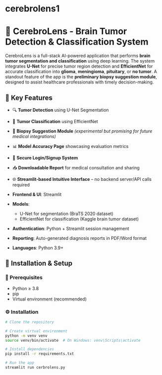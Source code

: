 # cerebrolens1
# 🧠 CerebroLens - Brain Tumor Detection & Classification System

CerebroLens is a full-stack AI-powered application that performs **brain tumor segmentation and classification** using deep learning. The system integrates **U-Net** for precise tumor region detection and **EfficientNet** for accurate classification into **glioma**, **meningioma**, **pituitary**, or **no tumor**. A standout feature of the app is the **preliminary biopsy suggestion module**, designed to assist healthcare professionals with timely decision-making.

## 🚀 Key Features

- 🔍 **Tumor Detection** using U-Net Segmentation
- 🧪 **Tumor Classification** using EfficientNet
- 📝 **Biopsy Suggestion Module** *(experimental but promising for future medical integrations)*
- 📊 **Model Accuracy Page** showcasing evaluation metrics
- 👤 **Secure Login/Signup System**
- 📥 **Downloadable Report** for medical consultation and sharing
- 🌐 **Streamlit-based Intuitive Interface** – no backend server/API calls required

  
- **Frontend & UI**: Streamlit
- **Models**:
  - U-Net for segmentation (BraTS 2020 dataset)
  - EfficientNet for classification (Kaggle brain tumor dataset)
- **Authentication**: Python + Streamlit session management
- **Reporting**: Auto-generated diagnosis reports in PDF/Word format
- **Languages**: Python 3.9+

## 🧪 Installation & Setup

### 🔧 Prerequisites

- Python ≥ 3.8
- pip
- Virtual environment (recommended)

### ⚙️ Installation

```bash
# Clone the repository

# Create virtual environment
python -m venv venv
source venv/bin/activate  # On Windows: venv\Scripts\activate

# Install dependencies
pip install -r requirements.txt

# Run the app
streamlit run cerbrolens.py
